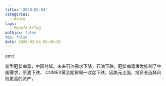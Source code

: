 ```yaml
---
title: '2020-02-04'
categories:
  - diary
tags:
  - MyDefaultTag
mathjax: false
toc: false
date: 2020-02-04 08:46:26
---
```

omit
<!--more-->

新型冠状病毒，中国封城，未来石油需求下降，石油下跌，冠状病毒爆发抑制了中国需求，原油下跌，
COMEX黄金期货周一收盘下跌，因美元走强，投资者选择风险更高的资产，